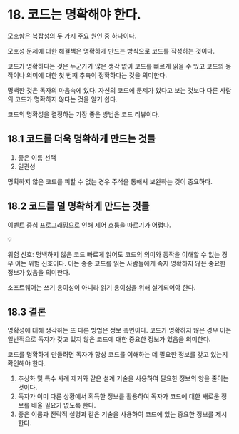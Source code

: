 # 18. 코드는 명확해야 한다.

모호함은 복잡성의 두 가지 주요 원인 중 하나이다. 

모호성 문제에 대한 해결책은 명확하게 만드는 방식으로 코드를 작성하는 것이다.

코드가 명확하다는 것은 누군가가 많은 생각 없이 코드를 빠르게 읽을 수 있고 코드의 동작이나 의미에 대한 첫 번째 추측이 정확하다는 것을 의미한다.

명백한 것은 독자의 마음속에 있다. 자신의 코드에 문제가 있다고 보는 것보다 다른 사람의 코드가 명확하지 않다는 것을 알기 쉽다. 

코드의 명확성을 결정하는 가장 좋은 방법은 코드 리뷰이다.

## 18.1 코드를 더욱 명확하게 만드는 것들

1. 좋은 이름 선택
2. 일관성

명확하지 않은 코드를 피할 수 없는 경우 주석을 통해서 보완하는 것이 중요하다. 

## 18.2 코드를 덜 명확하게 만드는 것들

이벤트 중심 프로그래밍으로 인해 제어 흐름을 따르기가 어렵다.

<aside>
💡

위험 신호: 명백하지 않은 코드
빠르게 읽어도 코드의 의미와 동작을 이해할 수 없는 경우 이는 위험 신호이다. 이는 종종 코드를 읽는 사람들에게 즉지 명확하지 않은 중요한 정보가 있음을 의미한다. 

</aside>

소프트웨어는 쓰기 용이성이 아니라 읽기 용이성을 위해 설계되어야 한다.

## 18.3 결론

명확성에 대해 생각하는 또 다른 방법은 정보 측면이다. 코드가 명확하지 않은 경우 이는 일반적으로 독자가 갖고 있지 않은 코드에 대한 중요한 정보가 있음을 의미한다. 

코드를 명확하게 만들려면 독자가 항상 코드를 이해하는 데 필요한 정보를 갖고 있는지 확인해야 한다. 

1. 추상화 및 특수 사례 제거와 같은 설계 기술을 사용하여 필요한 정보의 양을 줄이는 것이다.
2. 독자가 이미 다른 상황에서 획득한 정보를 활용하여 독자가 코드에 대한 새로운 정보를 배울 필요가 없도록 한다.
3. 좋은 이름과 전략적 설명과 같은 기술을 사용하여 코드에 있는 중요한 정보를 제시한다.